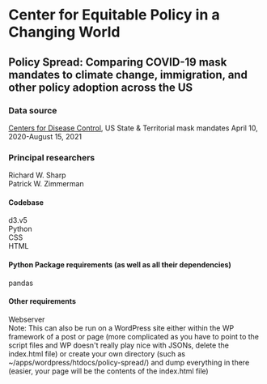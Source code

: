 # Center for Equitable Policy in a Changing World
## Policy Spread: Comparing COVID-19 mask mandates to climate change, immigration, and other policy adoption across the US

### Data source
[Centers for Disease Control](https://data.cdc.gov/Policy-Surveillance/U-S-State-and-Territorial-Public-Mask-Mandates-Fro/62d6-pm5i), US State & Territorial mask mandates April 10, 2020-August 15, 2021

### Principal researchers
Richard W. Sharp\
Patrick W. Zimmerman

#### Codebase
d3.v5\
Python\
CSS\
HTML

#### Python Package requirements (as well as all their dependencies)
pandas

#### Other requirements
Webserver\
Note: This can also be run on a WordPress site either within the WP framework of a post or page (more complicated as you have to point to the script files and WP doesn't really play nice with JSONs, delete the index.html file) or create your own directory (such as ~/apps/wordpress/htdocs/policy-spread/) and dump everything in there (easier, your page will be the contents of the index.html file)